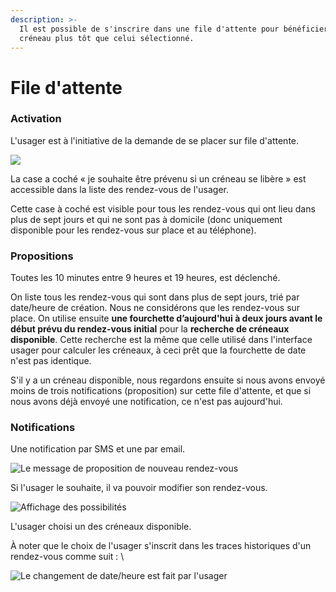 ```yaml
---
description: >-
  Il est possible de s'inscrire dans une file d'attente pour bénéficier d'un
  créneau plus tôt que celui sélectionné.
---
```


# File d'attente

### Activation

L'usager est à l'initiative de la demande de se placer sur file d'attente.

![](../../../.gitbook/assets/screenshot\_2021-06-03-rdv-solidarites.png)

La case a coché « je souhaite être prévenu si un créneau se libère » est accessible dans la liste des rendez-vous de l'usager.

Cette case à coché est visible pour tous les rendez-vous qui ont lieu dans plus de sept jours et qui ne sont pas à domicile (donc uniquement disponible pour les rendez-vous sur place et au téléphone).

### Propositions

Toutes les 10 minutes entre 9 heures et 19 heures, est déclenché.

On liste tous les rendez-vous qui sont dans plus de sept jours, trié par date/heure de création. Nous ne considérons que les rendez-vous sur place. On utilise ensuite **une fourchette d’aujourd'hui à deux jours avant le début prévu du rendez-vous initial** pour la **recherche de créneaux disponible**. Cette recherche est la même que celle utilisé dans l'interface usager pour calculer les créneaux, à ceci prêt que la fourchette de date n'est pas identique.

S'il y a un créneau disponible, nous regardons ensuite si nous avons envoyé moins de trois notifications (proposition) sur cette file d'attente, et que si nous avons déjà envoyé une notification, ce n'est pas aujourd'hui.

### Notifications

Une notification par SMS et une par email.

![Le message de proposition de nouveau rendez-vous](../../../.gitbook/assets/screenshot\_2021-06-10-letteropenerweb.png)

Si l'usager le souhaite, il va pouvoir modifier son rendez-vous.

![Affichage des possibilités](../../../.gitbook/assets/screenshot\_2021-06-10-creneaux-disponibles-rdv-solidarites.png)

L'usager choisi un des créneaux disponible.

À noter que le choix de l'usager s'inscrit dans les traces historiques d'un rendez-vous comme suit : \\

![Le changement de date/heure est fait par l'usager](../../../.gitbook/assets/screenshot\_2021-06-10-votre-agendardv-lea-dupont-rdv-solidarites.png)
